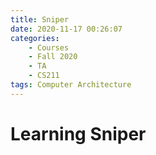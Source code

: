 ```yaml
---
title: Sniper
date: 2020-11-17 00:26:07
categories: 
    - Courses
    - Fall 2020
    - TA
    - CS211
tags: Computer Architecture
---
```


# Learning Sniper